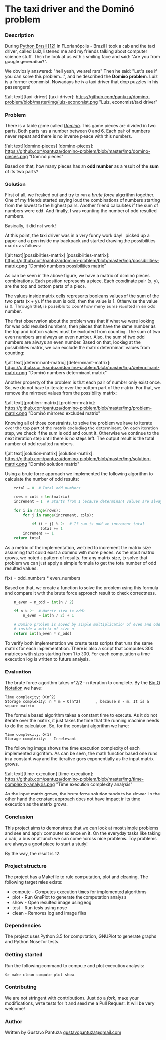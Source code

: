 # The taxi driver and the Dominó problem

### Description

During [Python Brasil [12]](http://2016.pythonbrasil.org.br/) in FLorianópolis - Brazil
I took a cab and the taxi driver, called Luiz, listened me and my friends talking about
computer science stuff.
Then he look at us with a smiling face and said: "Are you from google generation?".

We obviosly answered: "hell yeah, we are! rsrs" Then he said: "Let's see if you can
solve this problem...", and he described the **Dominó problem**.
Luiz is a former economist. Nowadays he is a taxi driver that drop puzzles in his passengers! 

![alt text][taxi-driver]
[taxi-driver]: https://github.com/pantuza/domino-problem/blob/master/img/luiz-economist.png "Luiz, economist/taxi driver"


### Problem

There is a table game called [*Dominó*](https://en.wikipedia.com/domino).
This game pieces are divided in two parts.
Both parts has a number between 0 and 6.
Each pair of numbers never repeat and there is no inverse pieace
with this numbers.

![alt text][domino-pieces]
[domino-pieces]: https://github.com/pantuza/domino-problem/blob/master/img/domino-pieces.png "Dominó pieces"

Based on that, how many pieces has an **odd number** as a result of the **sum** of
its two parts?

### Solution

First of all, we freaked out and try to run a *brute force* algorithm together.
One of my friends started saying loud the combinations of numbers starting from the lowest to the highest pairs.
Another friend calculates if the sum of numbers were odd.
And finally, I was counting the number of odd resulted numbers.

Basically, it did not work!

At this point, the taxi driver was in a very funny work day!
I picked up a paper and a pen inside my backpack and started drawing the possibilities matrix as follows:

![alt text][possibilities-matrix]
[possibilities-matrix]: https://github.com/pantuza/domino-problem/blob/master/img/possibilities-matrix.png "Dominó numbers possibilities matrix"

As can be seen in the above figure, we have a matrix of dominó pieces combinations.
Each position represents a piece.
Each coordinate pair (x, y), are the top and bottom parts of a piece.

The values inside matrix cells represents booleans values of the sum of the two parts (x + y). 
If the sum is odd, then the value is 1. Otherwise the value is 0.
Through that, is possible to count how many sums resulted in an odd number.

The first observation about the problem was that if what we were looking for was odd resulted numbers, then pieces that have the same number as the top and bottom values must be excluded from counting. The sum of two even numbers are always an even number. Also, the sum of two odd numbers are always an even number. Based on that, looking at the possibilities matrix, we can exclude the matrix determinant values from counting:

![alt text][determinant-matrix]
[determinant-matrix]: https://github.com/pantuza/domino-problem/blob/master/img/determinant-matrix.png "Dominó numbers determinant matrix"

Another property of the problem is that each pair of number only exist once.
So, we do not have to iterate over the bottom part of the matrix. 
For that, we remove the mirrored values from the possibility matrix:

![alt text][problem-matrix]
[problem-matrix]: https://github.com/pantuza/domino-problem/blob/master/img/problem-matrix.png "Dominó mirrored excluded matrix"

Knowing all of those constraints, to solve the problem we have to iterate over the top part of the matrix excluding the determinant.
On each iteration step, we check if the sum is odd and count it.
Otherwise we continue to the next iteration step until there is no steps left.
The output result is the total number of odd resulted numbers.

![alt text][solution-matrix]
[solution-matrix]: https://github.com/pantuza/domino-problem/blob/master/img/solution-matrix.png "Dominó solution matrix"

Using a brute force approach we implemented the following algorithm to calculate the number of odd results:

```python
    total = 0  # Total odd numbers

    rows = cols = len(matrix)
    increment = 1  # Starts from 1 because determinant values are always even

    for i in range(rows):
        for j in range(increment, cols):

            if (i + j) % 2:  # If sum is odd we increment total
                total += 1
        increment += 1
    return total
```

As a metric of the implementation, we tried to increment the matrix size assuming that could exist a dominó with more pieces.
As the input matrix grows, we noted a pattern of results.
For any matrix size, to solve that problem we can just apply a simple formula to get the total number of odd resulted values.

f(x) = odd_numbers * even_numbers

Based on that, we create a function to solve the problem using this formula and compare it with the brute force approach result to check correctness.

```python
    n_even = n_odd = int(n / 2)

    if n % 2:  # Matrix size is odd?
        n_even = int(n / 2) + 1

    # Domino problem is soved by simple multiplication of even and odd number
    # inside a matrix of size n
    return int(n_even * n_odd)
```

To verify both implementation we create tests scripts that runs the same matrix for each implementation.
There is also a script that computes 300 matrices with sizes starting from 1 to 300.
For each computation a time execution log is written to future analysis.

### Evaluation

The brute force algorithm takes n^2/2 - n iteration to complete.
By the [Big O Notation](https://en.wikipedia.org/wiki/Big_O_notation) we have:

    Time complexity: O(n^2)
    Storage complexity: n * m = O(n^2)       , because n = m. It is a square matrix 

The formula based algorithm takes a constant time to execute. 
As it do not iterate over the matrix, it just takes the time that the running machine needs to do the calculation.
So, for the constant algorithm we have:

    Time complexity: O(1)
    Storage complexity: - Irrelevant

The following image shows the time execution complexity of each implemented
algorithm.
As can be seen, the math function based one runs in a constant way and the
iterative goes exponentially as the input matrix grows.

![alt text][time-execution]
[time-execution]: https://github.com/pantuza/domino-problem/blob/master/img/time-complexity-analysis.png "Time execution complexity analysis"

As the input matrix grows, the brute force solution tends to be slower. 
In the other hand the constant approach does not have impact in its time execution as the matrix grows.

### Conclusion

This project aims to demonstrate that we can look at most simple problems and see and apply computer science on it.
On the everyday tasks like taking a cab, a bus or at lunch we can come across nice problems.
Toy problems are always a good place to start a study!

By the way, the result is 12.

### Project structure

The project has a Makefile to rule computation, plot and cleaning.
The following target rules exists:

- compute - Computes execution times for implemented algorithms
- plot    - Run GnuPlot to generate the computation analysis
- show    - Open resulted image using eog
- test    - Run tests using nose
- clean   - Removes log and image files

### Dependencies

The project uses Python 3.5 for computation, GNUPlot to generate graphs and Python Nose for tests. 

### Getting started

Run the following command to compute and plot execution analysis:

```bash
$> make clean compute plot show
```

### Contributing

We are not stringent with contributions.
Just do a *fork*, make your modifications, write tests for it and send me a
Pull Request. It will be very welcome!


### Author

Written by Gustavo Pantuza <gustavopantuza@gmail.com>
